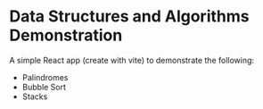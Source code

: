 # Data Structures and Algorithms Demonstration

A simple React app (create with vite) to demonstrate the following:

- Palindromes
- Bubble Sort
- Stacks
